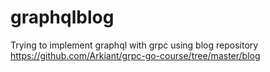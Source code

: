 # graphqlblog
Trying to implement graphql with grpc using blog repository https://github.com/Arkiant/grpc-go-course/tree/master/blog
